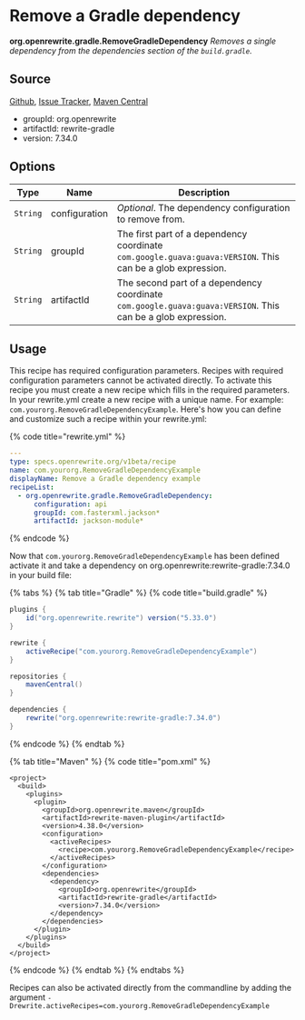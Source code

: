 # Remove a Gradle dependency

**org.openrewrite.gradle.RemoveGradleDependency**
_Removes a single dependency from the dependencies section of the `build.gradle`._

## Source

[Github](https://github.com/openrewrite/rewrite-gradle), [Issue Tracker](https://github.com/openrewrite/rewrite-gradle/issues), [Maven Central](https://search.maven.org/artifact/org.openrewrite/rewrite-gradle/7.34.0/jar)

* groupId: org.openrewrite
* artifactId: rewrite-gradle
* version: 7.34.0

## Options

| Type | Name | Description |
| -- | -- | -- |
| `String` | configuration | *Optional*. The dependency configuration to remove from. |
| `String` | groupId | The first part of a dependency coordinate `com.google.guava:guava:VERSION`. This can be a glob expression. |
| `String` | artifactId | The second part of a dependency coordinate `com.google.guava:guava:VERSION`. This can be a glob expression. |


## Usage

This recipe has required configuration parameters. Recipes with required configuration parameters cannot be activated directly. To activate this recipe you must create a new recipe which fills in the required parameters. In your rewrite.yml create a new recipe with a unique name. For example: `com.yourorg.RemoveGradleDependencyExample`.
Here's how you can define and customize such a recipe within your rewrite.yml:

{% code title="rewrite.yml" %}
```yaml
---
type: specs.openrewrite.org/v1beta/recipe
name: com.yourorg.RemoveGradleDependencyExample
displayName: Remove a Gradle dependency example
recipeList:
  - org.openrewrite.gradle.RemoveGradleDependency:
      configuration: api
      groupId: com.fasterxml.jackson*
      artifactId: jackson-module*
```
{% endcode %}

Now that `com.yourorg.RemoveGradleDependencyExample` has been defined activate it and take a dependency on org.openrewrite:rewrite-gradle:7.34.0 in your build file:

{% tabs %}
{% tab title="Gradle" %}
{% code title="build.gradle" %}
```groovy
plugins {
    id("org.openrewrite.rewrite") version("5.33.0")
}

rewrite {
    activeRecipe("com.yourorg.RemoveGradleDependencyExample")
}

repositories {
    mavenCentral()
}

dependencies {
    rewrite("org.openrewrite:rewrite-gradle:7.34.0")
}
```
{% endcode %}
{% endtab %}

{% tab title="Maven" %}
{% code title="pom.xml" %}
```markup
<project>
  <build>
    <plugins>
      <plugin>
        <groupId>org.openrewrite.maven</groupId>
        <artifactId>rewrite-maven-plugin</artifactId>
        <version>4.38.0</version>
        <configuration>
          <activeRecipes>
            <recipe>com.yourorg.RemoveGradleDependencyExample</recipe>
          </activeRecipes>
        </configuration>
        <dependencies>
          <dependency>
            <groupId>org.openrewrite</groupId>
            <artifactId>rewrite-gradle</artifactId>
            <version>7.34.0</version>
          </dependency>
        </dependencies>
      </plugin>
    </plugins>
  </build>
</project>
```
{% endcode %}
{% endtab %}
{% endtabs %}

Recipes can also be activated directly from the commandline by adding the argument `-Drewrite.activeRecipes=com.yourorg.RemoveGradleDependencyExample`
